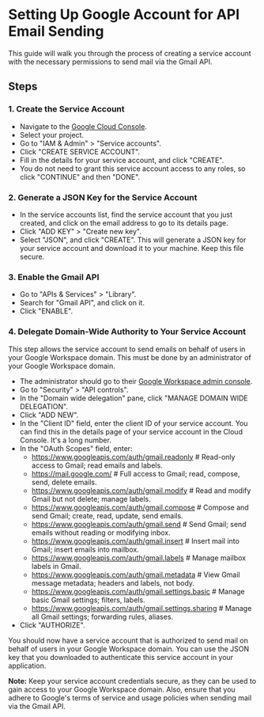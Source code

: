 # Setting Up Google Account for API Email Sending

This guide will walk you through the process of creating a service account with the necessary permissions to send mail via the Gmail API.

## Steps

### 1. Create the Service Account

- Navigate to the [Google Cloud Console](https://console.cloud.google.com/).
- Select your project.
- Go to "IAM & Admin" > "Service accounts".
- Click "CREATE SERVICE ACCOUNT".
- Fill in the details for your service account, and click "CREATE".
- You do not need to grant this service account access to any roles, so click "CONTINUE" and then "DONE".

### 2. Generate a JSON Key for the Service Account

- In the service accounts list, find the service account that you just created, and click on the email address to go to its details page.
- Click "ADD KEY" > "Create new key".
- Select "JSON", and click "CREATE". This will generate a JSON key for your service account and download it to your machine. Keep this file secure.

### 3. Enable the Gmail API

- Go to "APIs & Services" > "Library".
- Search for "Gmail API", and click on it.
- Click "ENABLE".

### 4. Delegate Domain-Wide Authority to Your Service Account

This step allows the service account to send emails on behalf of users in your Google Workspace domain. This must be done by an administrator of your Google Workspace domain.

- The administrator should go to their [Google Workspace admin console](https://admin.google.com/).
- Go to "Security" > "API controls".
- In the "Domain wide delegation" pane, click "MANAGE DOMAIN WIDE DELEGATION".
- Click "ADD NEW".
- In the "Client ID" field, enter the client ID of your service account. You can find this in the details page of your service account in the Cloud Console. It's a long number.
- In the "OAuth Scopes" field, enter:
    - https://www.googleapis.com/auth/gmail.readonly # Read-only access to Gmail; read emails and labels.
    - https://mail.google.com/ # Full access to Gmail; read, compose, send, delete emails.
    - https://www.googleapis.com/auth/gmail.modify # Read and modify Gmail but not delete; manage labels.
    - https://www.googleapis.com/auth/gmail.compose # Compose and send Gmail; create, read, update, send emails.
    - https://www.googleapis.com/auth/gmail.send # Send Gmail; send emails without reading or modifying inbox.
    - https://www.googleapis.com/auth/gmail.insert # Insert mail into Gmail; insert emails into mailbox.
    - https://www.googleapis.com/auth/gmail.labels # Manage mailbox labels in Gmail.
    - https://www.googleapis.com/auth/gmail.metadata # View Gmail message metadata; headers and labels, not body.
    - https://www.googleapis.com/auth/gmail.settings.basic # Manage basic Gmail settings; filters, labels.
    - https://www.googleapis.com/auth/gmail.settings.sharing # Manage all Gmail settings; forwarding rules, aliases.
- Click "AUTHORIZE".

You should now have a service account that is authorized to send mail on behalf of users in your Google Workspace domain. You can use the JSON key that you downloaded to authenticate this service account in your application.

**Note:** Keep your service account credentials secure, as they can be used to gain access to your Google Workspace domain. Also, ensure that you adhere to Google's terms of service and usage policies when sending mail via the Gmail API.
